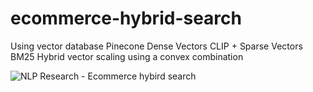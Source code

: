 # ecommerce-hybrid-search
Using vector database Pinecone
Dense Vectors CLIP + Sparse Vectors BM25 Hybrid vector scaling using a convex combination

![NLP Research - Ecommerce hybird search](https://github.com/porameht/ecommerce-hybrid-search/assets/89307294/6c736d99-6eb4-42f0-83fa-228437a47f6e)

